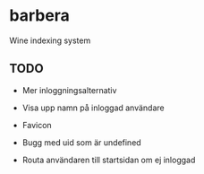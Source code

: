 # barbera
Wine indexing system


## TODO

* Mer inloggningsalternativ
* Visa upp namn på inloggad användare
* Favicon

* Bugg med uid som är undefined
* Routa användaren till startsidan om ej inloggad

